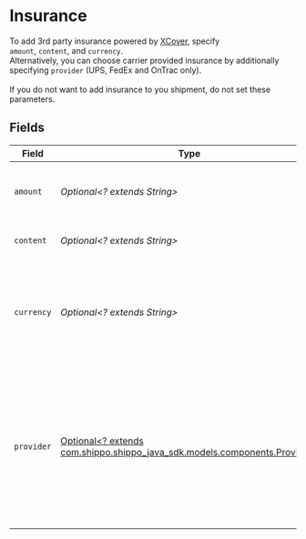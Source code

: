 # Insurance

To add 3rd party insurance powered by <a href="https://docs.goshippo.com/docs/shipments/shippinginsurance/">XCover</a>, specify <br> `amount`, `content`, and `currency`. <br> Alternatively, you can choose carrier provided insurance by additionally specifying `provider` (UPS, FedEx and OnTrac only). <br><br> If you do not want to add insurance to you shipment, do not set these parameters.


## Fields

| Field                                                                                                                                        | Type                                                                                                                                         | Required                                                                                                                                     | Description                                                                                                                                  | Example                                                                                                                                      |
| -------------------------------------------------------------------------------------------------------------------------------------------- | -------------------------------------------------------------------------------------------------------------------------------------------- | -------------------------------------------------------------------------------------------------------------------------------------------- | -------------------------------------------------------------------------------------------------------------------------------------------- | -------------------------------------------------------------------------------------------------------------------------------------------- |
| `amount`                                                                                                                                     | *Optional<? extends String>*                                                                                                                 | :heavy_minus_sign:                                                                                                                           | Declared value of the goods you want to insure.                                                                                              | 5.5                                                                                                                                          |
| `content`                                                                                                                                    | *Optional<? extends String>*                                                                                                                 | :heavy_minus_sign:                                                                                                                           | Description of package content.                                                                                                              |                                                                                                                                              |
| `currency`                                                                                                                                   | *Optional<? extends String>*                                                                                                                 | :heavy_minus_sign:                                                                                                                           | Currency for the amount value.<br/>Currently only USD is supported for FedEx and UPS.                                                        | USD                                                                                                                                          |
| `provider`                                                                                                                                   | [Optional<? extends com.shippo.shippo_java_sdk.models.components.Provider>](../../models/components/Provider.md)                             | :heavy_minus_sign:                                                                                                                           | To have insurance cover provided by a carrier directly instead of Shippo's provider (XCover), set `provider` to `FEDEX`, `UPS`, or `ONTRAC`. |                                                                                                                                              |